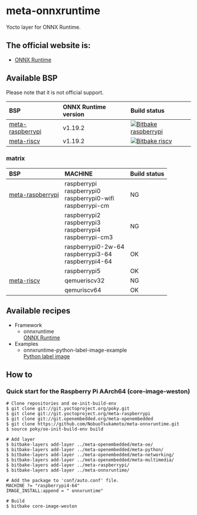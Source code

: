 # meta-onnxruntime

Yocto layer for ONNX Runtime.

## The official website is:
- [ONNX Runtime](https://onnxruntime.ai/)


## Available BSP

Please note that it is not official support.

| BSP | ONNX Runtime version | Build status |
| :-- | :------ | :----------- |
| [meta-raspberrypi](https://github.com/agherzan/meta-raspberrypi) | v1.19.2 | [![Bitbake raspberrypi](https://github.com/NobuoTsukamoto/meta-onnxruntime/actions/workflows/build_rpi.yml/badge.svg?branch=main)](https://github.com/NobuoTsukamoto/meta-onnxruntime/actions/workflows/build_rpi.yml) |
| [meta-riscv](https://github.com/riscv/meta-riscv)                | v1.19.2 | [![Bitbake riscv](https://github.com/NobuoTsukamoto/meta-onnxruntime/actions/workflows/build_riscv.yml/badge.svg?branch=main)](https://github.com/NobuoTsukamoto/meta-onnxruntime/actions/workflows/build_riscv.yml) |

### matrix

| BSP | MACHINE | Build status |
| :-- | :------ | :----------- |
| [meta-raspberrypi](https://github.com/agherzan/meta-raspberrypi) | raspberrypi<br>raspberrypi0<br>raspberrypi0-wifi<br> raspberrypi-cm | NG |
|  | raspberrypi2<br>raspberrypi3<br>raspberrypi4<br>raspberrypi-cm3 | NG |
|  | raspberrypi0-2w-64<br>raspberrypi3-64<br>raspberrypi4-64 | OK  |
|  | raspberrypi5 | OK |
| [meta-riscv](https://github.com/riscv/meta-riscv) | qemueriscv32 | NG |
|  | qemuriscv64 | OK |

## Available recipes
- Framework
    - onnxruntime  
      [ONNX Runtime](recipes-framework/onnxruntime/onnxruntime_1.19.2.bb)
- Examples
    - onnxruntime-python-label-image-example  
      [Python label image](recipes-examples/onnxruntime/onnxruntime-python-label-image-example.bb)

## How to

### Quick start for the Raspberry Pi AArch64 (core-image-weston)

```
# Clone repositories and oe-init-build-env
$ git clone git://git.yoctoproject.org/poky.git
$ git clone git://git.yoctoproject.org/meta-raspberrypi
$ git clone git://git.openembedded.org/meta-openembedded
$ git clone https://github.com/NobuoTsukamoto/meta-onnxruntime.git
$ source poky/oe-init-build-env build

# Add layer
$ bitbake-layers add-layer ../meta-openembedded/meta-oe/
$ bitbake-layers add-layer ../meta-openembedded/meta-python/
$ bitbake-layers add-layer ../meta-openembedded/meta-networking/
$ bitbake-layers add-layer ../meta-openembedded/meta-multimedia/
$ bitbake-layers add-layer ../meta-raspberrypi/
$ bitbake-layers add-layer ../meta-onnxruntime/

# Add the package to 'conf/auto.conf' file. 
MACHINE ?= "raspberrypi4-64"
IMAGE_INSTALL:append = " onnxruntime"

# Build
$ bitbake core-image-weston
```